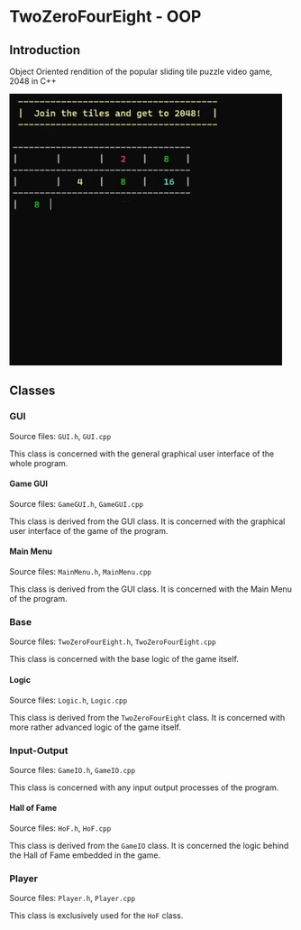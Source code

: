 # TwoZeroFourEight - OOP

## Introduction

Object Oriented rendition of the popular sliding tile puzzle video game, 2048 in C++

<img src="/gitImages/gameplay.gif" alt="Gameplay">



## Classes
### GUI

Source files: `GUI.h`, `GUI.cpp`

This class is concerned with the general graphical user interface of the whole program.

#### Game GUI

Source files: `GameGUI.h`, `GameGUI.cpp`

This class is derived from the GUI class. It is concerned with the graphical user interface of the game of the program.

#### Main Menu

Source files: `MainMenu.h`, `MainMenu.cpp`

This class is derived from the GUI class. It is concerned with the Main Menu of the program.

### Base

Source files: `TwoZeroFourEight.h`, `TwoZeroFourEight.cpp`

This class is concerned with the base logic of the game itself.

#### Logic

Source files: `Logic.h`, `Logic.cpp`

This class is derived from the `TwoZeroFourEight` class. It is concerned with more rather advanced logic of the game itself.

### Input-Output

Source files: `GameIO.h`, `GameIO.cpp`

This class is concerned with any input output processes of the program.

#### Hall of Fame

Source files: `HoF.h`, `HoF.cpp`

This class is derived from the `GameIO` class. It is concerned the logic behind the Hall of Fame embedded in the game.

### Player

Source files: `Player.h`, `Player.cpp`

This class is exclusively used for the `HoF` class.
